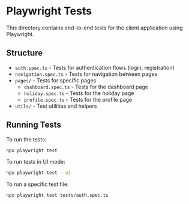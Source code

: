 # Playwright Tests

This directory contains end-to-end tests for the client application using Playwright.

## Structure

- `auth.spec.ts` - Tests for authentication flows (login, registration)
- `navigation.spec.ts` - Tests for navigation between pages
- `pages/` - Tests for specific pages
  - `dashboard.spec.ts` - Tests for the dashboard page
  - `holiday.spec.ts` - Tests for the holiday page
  - `profile.spec.ts` - Tests for the profile page
- `utils/` - Test utilities and helpers

## Running Tests

To run the tests:

```bash
npx playwright test
```

To run tests in UI mode:

```bash
npx playwright test --ui
```

To run a specific test file:

```bash
npx playwright test tests/auth.spec.ts
```
